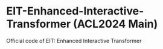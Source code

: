 # EIT-Enhanced-Interactive-Transformer (ACL2024 Main)
Official code of EIT: Enhanced Interactive Transformer
